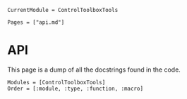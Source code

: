 ```@meta
CurrentModule = ControlToolboxTools
```

```@contents
Pages = ["api.md"]
```

# API
This page is a dump of all the docstrings found in the code. 

```@autodocs
Modules = [ControlToolboxTools]
Order = [:module, :type, :function, :macro]
```